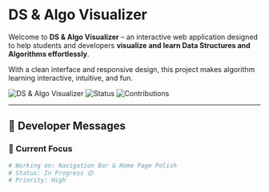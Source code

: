 # DS & Algo Visualizer

Welcome to **DS & Algo Visualizer** – an interactive web application designed to help students and developers **visualize and learn Data Structures and Algorithms effortlessly**.

With a clean interface and responsive design, this project makes algorithm learning interactive, intuitive, and fun.

![DS & Algo Visualizer](https://img.shields.io/badge/DS%2520%2526%2520Algo-Visualizer-blue)
![Status](https://img.shields.io/badge/Status-Active-brightgreen)
![Contributions](https://img.shields.io/badge/Contributions-Welcome-orange)

---

## 📢 Developer Messages

### 🎯 Current Focus
```bash
# Working on: Navigation Bar & Home Page Polish
# Status: In Progress 🟡
# Priority: High
